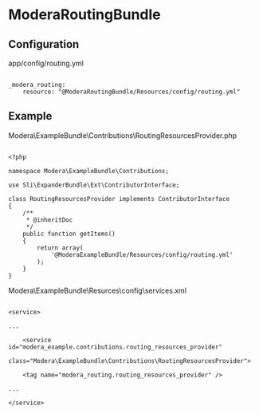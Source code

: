 ModeraRoutingBundle
==============

## Configuration

app/config/routing.yml

```

_modera_routing:
    resource: "@ModeraRoutingBundle/Resources/config/routing.yml"

```

## Example

Modera\ExampleBundle\Contributions\RoutingResourcesProvider.php

```

<?php

namespace Modera\ExampleBundle\Contributions;

use Sli\ExpanderBundle\Ext\ContributorInterface;

class RoutingResourcesProvider implements ContributorInterface
{
    /**
     * @inheritDoc
     */
    public function getItems()
    {
        return array(
            '@ModeraExampleBundle/Resources/config/routing.yml'
        );
    }
}

```

Modera\ExampleBundle\Resurces\config\services.xml

```

<service>

...

    <service id="modera_example.contributions.routing_resources_provider"
         class="Modera\ExampleBundle\Contributions\RoutingResourcesProvider">

    <tag name="modera_routing.routing_resources_provider" />

...

</service>


```